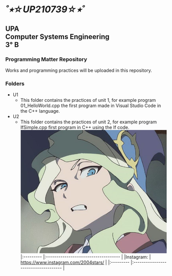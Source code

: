 # ___˚⭒☆UP210739☆⭒˚___
## UPA<br>Computer Systems Engineering<br>3° B
### Programming Matter Repository
Works and programming practices will be uploaded in this repository.<br>
### Folders
- U1
  - This folder contains the practices of unit 1, for example program 01_HelloWorld.cpp the first program made in Visual Studio Code in the C++ language.
- U2
  - This folder contains the practices of unit 2, for example program IfSimple.cpp first program in C++ using the If code.<br>
![):](imagen/wtf.jpg)<br>
|:--------- |:------------------------------------ |
|Instagram: | https://www.instagram.com/2004stars/ |
|:--------- |:------------------------------------ |

